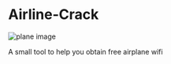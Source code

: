 # Airline-Crack

![plane image](http://i67.tinypic.com/huekv8.jpg)

A small tool to help you obtain free airplane wifi


